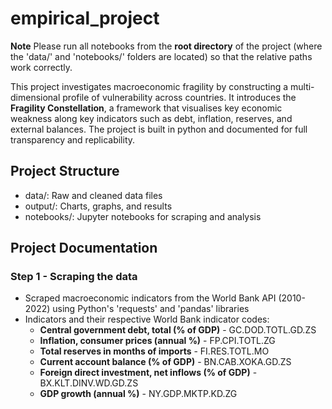 # empirical_project
**Note** Please run all notebooks from the **root directory** of the project (where the 'data/' and 'notebooks/' folders are located) so that the relative paths work correctly.

This project investigates macroeconomic fragility by constructing a multi-dimensional profile of vulnerability across countries. It introduces the **Fragility Constellation**, a framework that visualises key economic weakness along key indicators such as debt, inflation, reserves, and external balances. The project is built in python and documented for full transparency and replicability.
## Project Structure
- data/: Raw and cleaned data files
- output/: Charts, graphs, and results
- notebooks/: Jupyter notebooks for scraping and analysis
## Project Documentation
### Step 1 - Scraping the data
- Scraped macroeconomic indicators from the World Bank API (2010-2022) using Python's 'requests' and 'pandas' libraries
- Indicators and their respective World Bank indicator codes:
    - **Central government debt, total (% of GDP)** - GC.DOD.TOTL.GD.ZS
    - **Inflation, consumer prices (annual %)** - FP.CPI.TOTL.ZG
    - **Total reserves in months of imports** - FI.RES.TOTL.MO
    - **Current account balance (% of GDP)** - BN.CAB.XOKA.GD.ZS
    - **Foreign direct investment, net inflows (% of GDP)** - BX.KLT.DINV.WD.GD.ZS
    - **GDP growth (annual %)** - NY.GDP.MKTP.KD.ZG